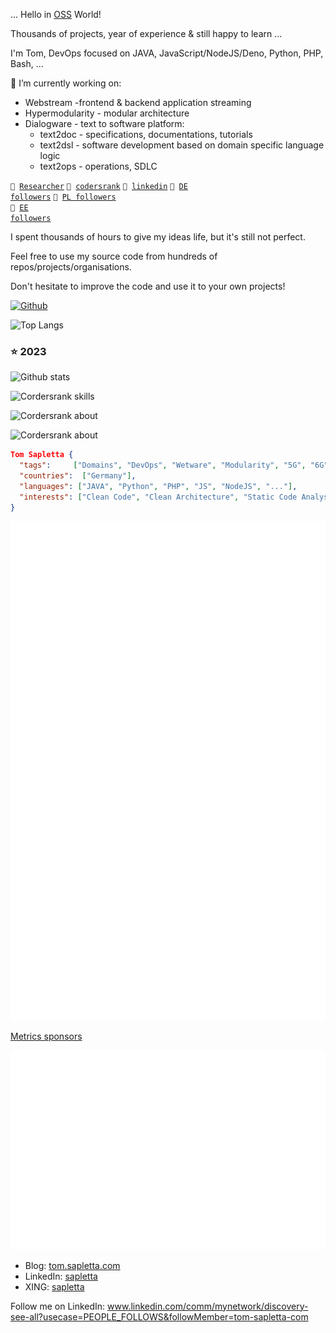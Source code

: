... Hello in [OSS](https://en.wikipedia.org/wiki/Open-source_software) World!

Thousands of projects, year of experience & still happy to learn ...

I'm Tom, DevOps focused on JAVA, JavaScript/NodeJS/Deno, Python, PHP, Bash, ...

🔭 I’m currently working on: 

+ Webstream -frontend & backend application streaming
+ Hypermodularity - modular architecture
+ Dialogware - text to software platform:
  + text2doc - specifications, documentations, tutorials
  + text2dsl - software development based on domain specific language logic 
  + text2ops - operations, SDLC



<code>🔭 [Researcher](https://www.researcher.pl)</code>
<code>🔭 [codersrank](https://profile.codersrank.io/user/tom-sapletta-com/)</code>
<code>🔭 [linkedin](https://linkedin.com/in/tom-sapletta-com)</code>
<code>👷 [DE followers](https://github.com/search?q=location%3AGermany)</code>
<code>👷 [PL followers ](https://github.com/search?q=location%3APoland)</code>
<code>👷 [EE followers](https://github.com/search?q=location%3AEstonia)</code>


I spent thousands of hours to give my ideas life, but it's still not perfect.

Feel free to use my source code from hundreds of repos/projects/organisations.

Don't hesitate to improve the code and use it to your own projects!

[![Github](https://img.shields.io/github/followers/tom-sapletta-com?label=Follow&style=social)](https://github.com/tom-sapletta-com)

![Top Langs](https://github-readme-stats.vercel.app/api/top-langs/?username=tom-sapletta-com&hide=html&layout=compact&theme=dark) 

### :star: 2023

![Github stats](https://github-readme-stats.vercel.app/api?username=tom-sapletta-com&show_icons=true&theme=dark)

![Cordersrank skills](https://cr-skills-chart-widget.azurewebsites.net/api/api?username=tom-sapletta-com)

![Cordersrank about](https://cr-ss-service.azurewebsites.net/api/ScreenShot?widget=summary&username=tom-sapletta-com&badges=2&show-avatar=false&style=--header-bg-color:%23000;--border-radius:10px)

![Cordersrank about](https://cr-ss-service.azurewebsites.net/api/ScreenShot?widget=activity&username=tom-sapletta-com&labels=true)



```json
Tom Sapletta {
  "tags":     ["Domains", "DevOps", "Wetware", "Modularity", "5G", "6G"],  
  "countries":  ["Germany"],
  "languages": ["JAVA", "Python", "PHP", "JS", "NodeJS", "..."],
  "interests": ["Clean Code", "Clean Architecture", "Static Code Analysis", "Linux", "IoT"]
}
```
![Metrics](metrics.svg)

[Metrics sponsors](metrics.personal.sponsors.svg)


![Metrics achievements](metrics.personal.achievements.svg)



- Blog: [tom.sapletta.com](https://tom.sapletta.com/)
- LinkedIn: [sapletta](https://www.linkedin.com/in/tom-sapletta-com/)
- XING: [sapletta](https://www.xing.com/profile/Tomasz_Sapletta)


Follow me on LinkedIn: www.linkedin.com/comm/mynetwork/discovery-see-all?usecase=PEOPLE_FOLLOWS&followMember=tom-sapletta-com
